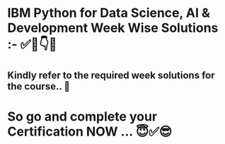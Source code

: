 # IBM Python for Data Science, AI & Development Week Wise Solutions :- ✅💯👇😇
## Kindly refer to the required week solutions for the course.. 💯
# So go and complete your Certification NOW ... 😇✅😎
